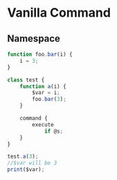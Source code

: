 # Vanilla Command

## Namespace

```ts
function foo.bar(i) {
    i = 3;
}

class test {
    function a(i) {
        $var = i;
        foo.bar(3);
    }

    command {
        execute 
            if @s;
    }
}

test.a(3);
//$var will be 3
print($var);
```